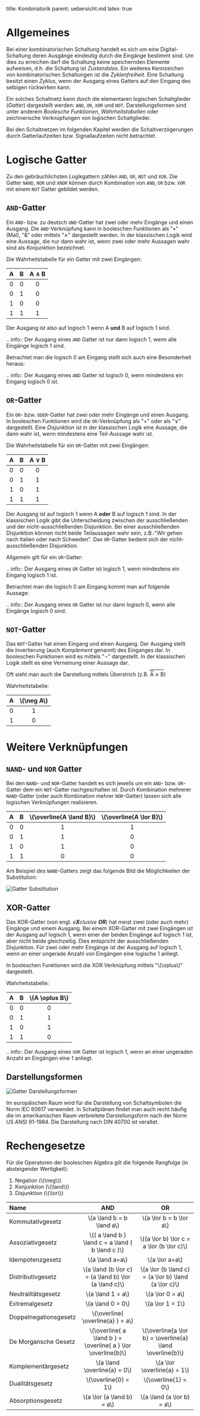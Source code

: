 title: Kombinatorik
parent: uebersicht.md
latex: true

# Allgemeines
Bei einer kombinatorischen Schaltung handelt es sich um eine Digital-Schaltung deren Ausgänge eindeutig durch die Eingänge bestimmt sind. Um dies zu erreichen darf die Schaltung keine speichernden Elemente aufweisen, d.h. die Schaltung ist *Zustandslos*. Ein weiteres Kennzeichen von kombinatorischen Schaltungen ist die *Zyklenfreiheit*. Eine Schaltung besitzt einen *Zyklus*, wenn der Ausgang eines Gatters auf den Eingang des selbigen rückwirken kann.

Ein solches Schaltnetz kann durch die elementaren logischen Schaltglieder (*Gatter*) dargestellt werden: <code>AND</code>, <code>OR</code>, <code>XOR</code> und <code>NOT</code>. Darstellungsformen sind unter anderem *Boolesche Funktionen*, *Wahrheitstabellen* oder zeichnerische Verknüpfungen von logischen Schaltglieder.

Bei den Schaltnetzen im folgenden Kapitel werden die Schaltverzögerungen durch Gatterlaufzeiten bzw. Signallaufzeiten nicht betrachtet.

# Logische Gatter
Zu den gebräuchlichsten Logikgattern zählen <code>AND</code>, <code>OR</code>, <code>NOT</code> und <code>XOR</code>. Die Gatter <code>NAND</code>, <code>NOR</code> und <code>XNOR</code> können durch Kombination von <code>AND</code>, <code>OR</code> bzw. <code>XOR</code> mit einem <code>NOT</code> Gatter gebildet werden.

## <code>AND</code>-Gatter
Ein <code>AND</code>- bzw. zu deutsch <code>UND</code>-Gatter hat zwei oder mehr Eingänge und einen Ausgang. Die <code>AND</code>-Verknüpfung kann in booleschen Funktionen als "•" (Mal), "&" oder mittels "∧" dargestellt werden. In der klassischen Logik wird eine Aussage, die nur dann wahr ist, wenn zwei oder mehr Aussagen wahr sind als *Konjunktion* bezeichnet.

Die Wahrheitstabelle für ein Gatter mit zwei Eingängen:

A|B|A ∧ B
:---:|:---:|:---:
0|0|0
0|1|0
1|0|0
1|1|1

Der Ausgang ist also auf logisch 1 wenn A **und** B auf logisch 1 sind.

.. info:: Der Ausgang eines <code>AND</code> Gatter ist nur dann logisch 1, wenn alle Eingänge logisch 1 sind.


Betrachtet man die logisch 0 am Eingang stellt sich auch eine Besonderheit heraus:

.. info:: Der Ausgang eines <code>AND</code> Gatter ist logisch 0, wenn mindestens ein Eingang logisch 0 ist.


## <code>OR</code>-Gatter
Ein <code>OR</code>- bzw. <code>ODER</code>-Gatter hat zwei oder mehr Eingänge und einen Ausgang. In booleschen Funktionen wird die <code>OR</code>-Verknüpfung als "+" oder als "∨" dargestellt. Eine *Disjunktion* ist in der klassischen Logik eine Aussage, die dann wahr ist, wenn mindestens eine Teil-Aussage wahr ist.

Die Wahrheitstabelle für ein <code>OR</code>-Gatter mit zwei Eingängen:

A|B|A ∨ B
:---:|:---:|:---:
0|0|0
0|1|1
1|0|1
1|1|1

Der Ausgang ist auf logisch 1 wenn A **oder** B auf logisch 1 sind. In der klassischen Logik gibt die Unterscheidung zwischen der ausschließenden und der nicht-ausschließenden Disjunktion. Bei einer ausschließenden Disjunktion können nicht beide Teilaussagen wahr sein, z.B.:"Wir gehen nach Italien oder nach Schweden". Das <code>OR</code>-Gatter bedient sich der nicht-ausschließenden Disjunktion.

Allgemein gilt für ein <code>OR</code>-Gatter:

.. info:: Der Ausgang eines <code>OR</code> Gatter ist logisch 1, wenn mindestens ein Eingang logisch 1 ist.

Betrachtet man die logisch 0 am Eingang kommt man auf folgende Aussage:

.. info:: Der Ausgang eines <code>OR</code> Gatter ist nur dann logisch 0, wenn alle Eingänge logisch 0 sind.

## <code>NOT</code>-Gatter
Das <code>NOT</code>-Gatter hat einen Eingang und einen Ausgang. Der Ausgang stellt die Invertierung (auch *Komplement* genannt) des Einganges dar. In booleschen Funktionen wird es mittels "¬" dargestellt. In der klassischen Logik stellt es eine Verneinung einer Aussage dar.

Oft sieht man auch die Darstellung mittels Überstrich (z.B. <span style="border-top: 1px solid black; padding-top: 3px;"><span style="border-top: 1px solid black;">A</span> ∧ B</span>)

Wahrheitstabelle:

A|\\(\neg A\\)
:---:|:---:
0|1
1|0

# Weitere Verknüpfungen
## <code>NAND</code>- und <code>NOR</code> Gatter
Bei den <code>NAND</code>- und <code>NOR</code>-Gatter handelt es sich jeweils um ein <code>AND</code>- bzw. <code>OR</code>-Gatter dem ein <code>NOT</code>-Gatter nachgeschalten ist. Durch Kombination mehrerer <code>NAND</code>-Gatter (oder auch Kombination mehrer <code>NOR</code>-Gatter) lassen sich alle logischen Verknüpfungen realisieren.

A|B|\\(\overline{A \land B}\\)|\\(\overline{A \lor B}\\)
:---:|:---:|:---:|:---:
0|0|1|1
0|1|1|0
1|0|1|0
1|1|0|0

Am Beispiel des <code>NAND</code>-Gatters zeigt das folgende Bild die Möglichkeiten der Substitution:

![Gatter Substitution](gatter_substitution.svg)

## XOR-Gatter
Das XOR-Gatter (von engl. <i>e**X**clusive **OR**</i>) hat meist zwei (oder auch mehr) Eingänge und einem Ausgang. Bei einem XOR-Gatter mit zwei Eingängen ist der Ausgang auf logisch 1, wenn einer der beiden Eingänge auf logisch 1 ist, aber nicht beide gleichzeitig. Dies entspricht der ausschließenden Disjunktion. Für zwei oder mehr Eingänge ist der Ausgang auf logisch 1, wenn an einer ungerade Anzahl von Eingängen eine logische 1 anliegt.

In booleschen Funktionen wird die XOR Verknüpfung mittels "\\(\oplus\\)" dargestellt.

Wahrheitstabelle:

A|B|\\(A \oplus B\\)
:---:|:---:|:---:
0|0|0
0|1|1
1|0|1
1|1|0

.. info:: Der Ausgang eines <code>XOR</code> Gatter ist logisch 1, wenn an einer ungeraden Anzahl an Eingängen eine 1 anliegt.


## Darstellungsformen
![Gatter Darstellungsformen](gatter.svg)

Im europäischen Raum wird für die Darstellung von Schaltsymbolen die Norm IEC 60617 verwendet. In Schaltplänen findet man auch recht häufig die im amerikanischen Raum verbreitete Darstellungsform nach der Norm US ANSI 91-1984. Die Darstellung nach DIN 40700 ist veraltet.

# Rechengesetze
Für die Operatoren der booleschen Algebra gilt die folgende Rangfolge (in absteigender Wertigkeit):

1. Negation (\\(\neg\\))
2. Konjunktion (\\(\land\\))
3. Disjunktion (\\(\lor\\))


Name | AND | OR
:--- | :---: | :---:
Kommutativgesetz | \\(a \land b = b \land a\\) | \\(a \lor b = b \lor a\\)
Assoziativgesetz | \\(( a \land b ) \land c = a \land ( b \land c )\\) | \\((a \lor b) \lor c = a \lor (b \lor c)\\)
Idempotenzgesetz | \\(a \land a=a\\) | \\(a \lor a=a\\)
Distributivgesetz | \\(a \land (b \lor c) = (a \land b) \lor (a \land c)\\) | \\(a \lor (b \land c) = (a \lor b) \land (a \lor c)\\)
Neutralitätsgesetz | \\(a \land 1 = a\\) | \\(a \lor 0 = a\\)
Extremalgesetz | \\(a \land 0 = 0\\) | \\(a \lor 1 = 1\\)
Doppelnegationsgesetz | \\(\overline{ \overline{a} } = a\\) |
De Morgansche Gesetz | \\(\overline{ a \land b } = \overline{ a } \lor \overline{b}\\) | \\(\overline{a \lor b} = \overline{a} \land \overline{b}\\)
Komplementärgesetz | \\(a \land \overline{a} = 0\\) | \\(a \lor \overline{a} = 1\\)
Dualitätsgesetz | \\(\overline{0} = 1\\) | \\(\overline{1} = 0\\)
Absorptionsgesetz | \\(a \lor (a \land b) = a\\) | \\(a \land (a \lor b) = a\\)

